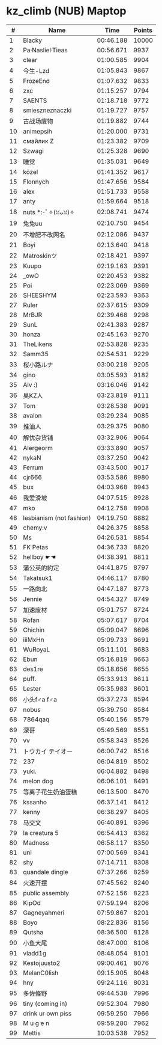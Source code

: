 # kz_climb (NUB) Maptop

|  # | Name | Time | Points |
|-------------- | -------------- | -------------- | -------------- | 
| 1 | Blacky | 00:46.188 | 10000 | 
| 2 | Pa·Nasliel·Tieas | 00:56.671 | 9937 | 
| 3 | clear | 01:00.585 | 9904 | 
| 4 | 今生-Lzd | 01:05.843 | 9867 | 
| 5 | FrozeEnd | 01:07.632 | 9833 | 
| 6 | zxc | 01:15.257 | 9794 | 
| 7 | SAENTS | 01:18.718 | 9772 | 
| 8 | smieszneznaczki | 01:19.727 | 9757 | 
| 9 | 古战场废物 | 01:19.882 | 9744 | 
| 10 | animepsih | 01:20.000 | 9731 | 
| 11 | смайлик Z | 01:23.382 | 9709 | 
| 12 | Szwagi | 01:25.328 | 9690 | 
| 13 | 睡觉 | 01:35.031 | 9649 | 
| 14 | közel | 01:41.352 | 9617 | 
| 15 | Flonnych | 01:47.656 | 9584 | 
| 16 | alex | 01:51.733 | 9558 | 
| 17 | anty | 01:59.664 | 9518 | 
| 18 | nuts *:･ﾟ✧(ꈍᴗꈍ)✧ | 02:08.741 | 9474 | 
| 19 | 兔兔uu | 02:10.750 | 9454 | 
| 20 | 不增肥不改网名 | 02:12.086 | 9437 | 
| 21 | Boyi | 02:13.640 | 9418 | 
| 22 | Matroskinツ | 02:18.421 | 9397 | 
| 23 | Kuupo | 02:19.163 | 9391 | 
| 24 | _owO | 02:20.453 | 9382 | 
| 25 | Poi | 02:23.069 | 9369 | 
| 26 | SHEESHYM | 02:23.593 | 9363 | 
| 27 | Ruler | 02:37.615 | 9309 | 
| 28 | MrBJR | 02:39.468 | 9298 | 
| 29 | SunL | 02:41.383 | 9287 | 
| 30 | honza | 02:45.163 | 9270 | 
| 31 | TheLikens | 02:53.828 | 9235 | 
| 32 | Samm35 | 02:54.531 | 9229 | 
| 33 | 桜小路ルナ | 03:00.218 | 9205 | 
| 34 | gino | 03:05.593 | 9182 | 
| 35 | Alv :) | 03:16.046 | 9142 | 
| 36 | 臭KZ人 | 03:23.819 | 9111 | 
| 37 | Tom | 03:28.538 | 9091 | 
| 38 | avalon | 03:29.234 | 9085 | 
| 39 | 推油人 | 03:29.375 | 9080 | 
| 40 | 解忧杂货铺 | 03:32.906 | 9064 | 
| 41 | Alergeorm | 03:33.890 | 9057 | 
| 42 | nykaN | 03:37.250 | 9042 | 
| 43 | Ferrum | 03:43.500 | 9017 | 
| 44 | cjr666 | 03:53.586 | 8980 | 
| 45 | bux | 04:03.968 | 8943 | 
| 46 | 我爱滑坡 | 04:07.515 | 8928 | 
| 47 | mko | 04:12.758 | 8908 | 
| 48 | lesbianism (not fashion) | 04:19.750 | 8882 | 
| 49 | chemy:v | 04:26.375 | 8858 | 
| 50 | Ms | 04:26.531 | 8854 | 
| 51 | FK Petas | 04:36.733 | 8820 | 
| 52 | hellboy ☛☚ | 04:38.391 | 8811 | 
| 53 | 蒲公英的約定 | 04:41.875 | 8797 | 
| 54 | Takatsuk1 | 04:46.117 | 8780 | 
| 55 | 一路向北 | 04:47.187 | 8773 | 
| 56 | Jennie | 04:54.327 | 8749 | 
| 57 | 加速废材 | 05:01.757 | 8724 | 
| 58 | Rofan | 05:07.617 | 8704 | 
| 59 | Chichin | 05:09.047 | 8696 | 
| 60 | iiiMxHn | 05:09.733 | 8691 | 
| 61 | WuRoyaL | 05:11.101 | 8683 | 
| 62 | Ebun | 05:16.819 | 8663 | 
| 63 | des1re | 05:18.656 | 8655 | 
| 64 | puff. | 05:33.913 | 8611 | 
| 65 | Lester | 05:35.983 | 8601 | 
| 66 | 小头f♂a f♂a | 05:37.273 | 8594 | 
| 67 | nobus | 05:39.750 | 8584 | 
| 68 | 7864qaq | 05:40.156 | 8579 | 
| 69 | 深哥 | 05:49.569 | 8551 | 
| 70 | vv | 05:58.343 | 8526 | 
| 71 | トウカイ テイオー | 06:00.742 | 8516 | 
| 72 | 237 | 06:04.819 | 8502 | 
| 73 | yuki. | 06:04.882 | 8498 | 
| 74 | melon dog | 06:06.101 | 8491 | 
| 75 | 等离子花生奶油蛋糕 | 06:13.500 | 8470 | 
| 76 | kssanho | 06:37.141 | 8412 | 
| 77 | kenny | 06:38.297 | 8405 | 
| 78 | 马交文 | 06:40.891 | 8396 | 
| 79 | la creatura 5 | 06:54.413 | 8362 | 
| 80 | Madness | 06:58.117 | 8350 | 
| 81 | uni | 07:00.569 | 8341 | 
| 82 | shy | 07:14.711 | 8308 | 
| 83 | quandale dingle | 07:37.266 | 8259 | 
| 84 | 火速开摆 | 07:45.562 | 8240 | 
| 85 | public assembly | 07:52.156 | 8223 | 
| 86 | KipOd | 07:59.194 | 8206 | 
| 87 | Gagneyahmeri | 07:59.867 | 8201 | 
| 88 | Boyo | 08:22.836 | 8156 | 
| 89 | Qutsha | 08:36.500 | 8128 | 
| 90 | 小鱼大尾 | 08:47.000 | 8106 | 
| 91 | vladd1g | 08:48.054 | 8101 | 
| 92 | Kestojuusto2 | 09:00.461 | 8076 | 
| 93 | MelanC0lish | 09:15.905 | 8048 | 
| 94 | hny | 09:24.116 | 8031 | 
| 95 | 多佐條野 | 09:44.538 | 7996 | 
| 96 | tiny (coming in) | 09:52.304 | 7980 | 
| 97 | drink ur own piss | 09:59.250 | 7966 | 
| 98 | M u g e n | 09:59.280 | 7962 | 
| 99 | Mettis | 10:03.538 | 7952 | 

